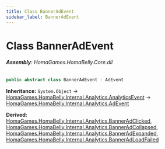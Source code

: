 ```yaml
---
title: Class BannerAdEvent
sidebar_label: BannerAdEvent
---
```

# Class BannerAdEvent


###### **Assembly**: HomaGames.HomaBelly.Core.dll

```csharp title="Declaration"
public abstract class BannerAdEvent : AdEvent
```
**Inheritance:** `System.Object` -> [HomaGames.HomaBelly.Internal.Analytics.AnalyticsEvent](../HomaGames.HomaBelly.Internal.Analytics/AnalyticsEvent) -> [HomaGames.HomaBelly.Internal.Analytics.AdEvent](../HomaGames.HomaBelly.Internal.Analytics/AdEvent)

**Derived:**  
[HomaGames.HomaBelly.Internal.Analytics.BannerAdClicked](../HomaGames.HomaBelly.Internal.Analytics/BannerAdClicked), [HomaGames.HomaBelly.Internal.Analytics.BannerAdCollapsed](../HomaGames.HomaBelly.Internal.Analytics/BannerAdCollapsed), [HomaGames.HomaBelly.Internal.Analytics.BannerAdExpanded](../HomaGames.HomaBelly.Internal.Analytics/BannerAdExpanded), [HomaGames.HomaBelly.Internal.Analytics.BannerAdLoadFailed](../HomaGames.HomaBelly.Internal.Analytics/BannerAdLoadFailed)

